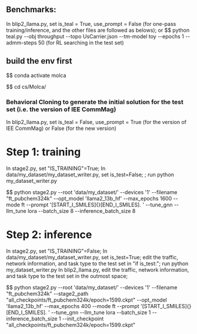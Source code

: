 
## Benchmarks:
In blip2_llama.py, set is_teal = True, use_prompt = False     (for one-pass training/inference, and the other files are followed as belows); or 
$$ python teal.py --obj throughput --topo UsCarrier.json --tm-model toy --epochs 1 --admm-steps 50   (for RL searching in the test set)


## build the env first

$$ conda activate molca

$$ cd cs/Molca/

### Behavioral Cloning to generate the initial solution for the test set (i.e. the version of IEE CommMag)
In blip2_llama.py, set is_teal = False, use_prompt = True (for the version of IEE CommMag) or False (for the new version)


# Step 1: training
In stage2.py, set "IS_TRAINING"=True;
In data/my_dataset/my_dataset_writer.py, set is_test=False; ; run python my_dataset_writer.py


$$ python stage2.py --root 'data/my_dataset/' --devices '1' --filename "ft_pubchem324k" --opt_model 'llama2_13b_hf' --max_epochs 1600 --mode ft --prompt '[START_I_SMILES]{}[END_I_SMILES]. ' --tune_gnn --llm_tune lora --batch_size 8 --inference_batch_size 8





# Step 2: inference
In stage2.py, set "IS_TRAINING"=False;
In data/my_dataset/my_dataset_writer.py, set is_test=True; edit the traffic, network information, and task type to the test set in "if is_test:"; run python my_dataset_writer.py
In blip2_llama.py, edit the traffic, network information, and task type to the test set in the outmost space;


$$ python stage2.py --root 'data/my_dataset/' --devices '1' --filename "ft_pubchem324k" --stage2_path "all_checkpoints/ft_pubchem324k/epoch=1599.ckpt" --opt_model 'llama2_13b_hf' --max_epochs 400 --mode ft --prompt '[START_I_SMILES]{}[END_I_SMILES]. ' --tune_gnn --llm_tune lora --batch_size 1 --inference_batch_size 1 --init_checkpoint "all_checkpoints/ft_pubchem324k/epoch=1599.ckpt"



